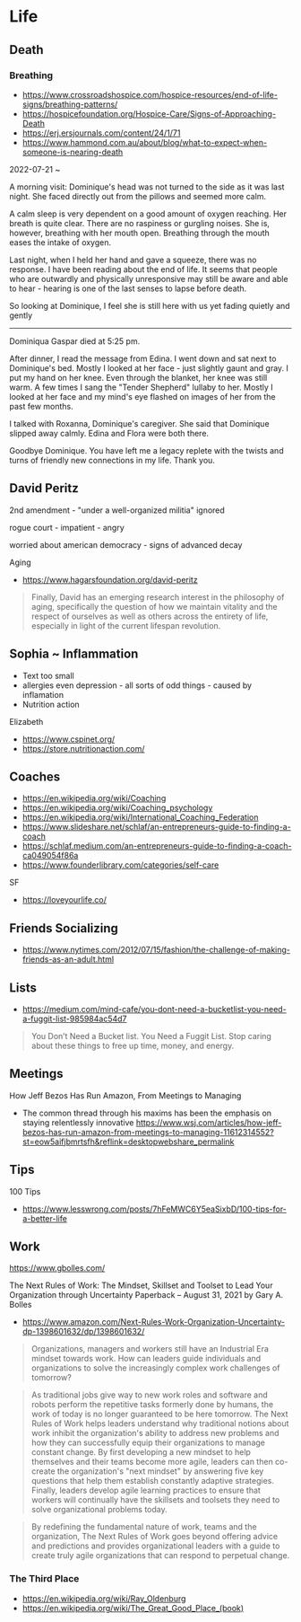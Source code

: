 # Life

## Death

### Breathing

* https://www.crossroadshospice.com/hospice-resources/end-of-life-signs/breathing-patterns/
* https://hospicefoundation.org/Hospice-Care/Signs-of-Approaching-Death
* https://erj.ersjournals.com/content/24/1/71
* https://www.hammond.com.au/about/blog/what-to-expect-when-someone-is-nearing-death


2022-07-21 ~

A morning visit: Dominique's head was not turned to the side as it was last night. She faced directly out from the pillows and seemed more calm.

A calm sleep is very dependent on a good amount of oxygen reaching. Her breath is quite clear. There are no raspiness or gurgling noises. She is, however, breathing with her mouth open. Breathing through the mouth eases the intake of oxygen.

Last night, when I held her hand and gave a squeeze, there was no response. I have been reading about the end of life. It seems that people who are outwardly and physically unresponsive may still be aware and able to hear - hearing is one of the last senses to lapse before death.

So looking at Dominique, I feel she is still here with us yet fading quietly and gently


***

Dominiqua Gaspar died at 5:25 pm.

After dinner, I read the message from Edina. I went down and sat next to Dominique's bed. Mostly I looked at her face - just slightly gaunt and gray. I put my hand on her knee. Even through the blanket, her knee was still warm. A few times I sang the "Tender Shepherd" lullaby to her. Mostly I looked at her face and my mind's eye flashed on images of her from the past few months.

I talked with Roxanna, Dominique's caregiver. She said that Dominique slipped away calmly. Edina and Flora were both there.

Goodbye Dominique. You have left me a legacy replete with the twists and turns of friendly new connections in my life. Thank you.


## David Peritz

2nd amendment - "under a well-organized militia" ignored

rogue court - impatient - angry

worried about american democracy - signs of advanced decay


Aging

* https://www.hagarsfoundation.org/david-peritz
> Finally, David has an emerging research interest in the philosophy of aging, specifically the question of how we maintain vitality and the respect of ourselves as well as others across the entirety of life, especially in light of the current lifespan revolution.

## Sophia ~ Inflammation

* Text too small
* allergies even depression - all sorts of odd things - caused by inflamation
* Nutrition action

Elizabeth
* https://www.cspinet.org/
* https://store.nutritionaction.com/

## Coaches

* https://en.wikipedia.org/wiki/Coaching
* https://en.wikipedia.org/wiki/Coaching_psychology
* https://en.wikipedia.org/wiki/International_Coaching_Federation
* https://www.slideshare.net/schlaf/an-entrepreneurs-guide-to-finding-a-coach
* https://schlaf.medium.com/an-entrepreneurs-guide-to-finding-a-coach-ca049054f86a
* https://www.founderlibrary.com/categories/self-care

SF
* https://loveyourlife.co/

## Friends Socializing

* https://www.nytimes.com/2012/07/15/fashion/the-challenge-of-making-friends-as-an-adult.html

## Lists

* https://medium.com/mind-cafe/you-dont-need-a-bucketlist-you-need-a-fuggit-list-985984ac54d7

> You Don’t Need a Bucket list. You Need a Fuggit List. Stop caring about these things to free up time, money, and energy.

## Meetings

How Jeff Bezos Has Run Amazon, From Meetings to Managing
* The common thread through his maxims has been the emphasis on staying relentlessly innovative
https://www.wsj.com/articles/how-jeff-bezos-has-run-amazon-from-meetings-to-managing-11612314552?st=eow5aifjbmrtsfh&reflink=desktopwebshare_permalink


## Tips

100 Tips

* https://www.lesswrong.com/posts/7hFeMWC6Y5eaSixbD/100-tips-for-a-better-life


## Work

https://www.gbolles.com/

The Next Rules of Work: The Mindset, Skillset and Toolset to Lead Your Organization through Uncertainty Paperback – August 31, 2021
by Gary A. Bolles

* https://www.amazon.com/Next-Rules-Work-Organization-Uncertainty-dp-1398601632/dp/1398601632/

>Organizations, managers and workers still have an Industrial Era mindset towards work. How can leaders guide individuals and organizations to solve the increasingly complex work challenges of tomorrow?

>As traditional jobs give way to new work roles and software and robots perform the repetitive tasks formerly done by humans, the work of today is no longer guaranteed to be here tomorrow. The Next Rules of Work helps leaders understand why traditional notions about work inhibit the organization's ability to address new problems and how they can successfully equip their organizations to manage constant change. By first developing a new mindset to help themselves and their teams become more agile, leaders can then co-create the organization's "next mindset" by answering five key questions that help them establish constantly adaptive strategies. Finally, leaders develop agile learning practices to ensure that workers will continually have the skillsets and toolsets they need to solve organizational problems today.

>By redefining the fundamental nature of work, teams and the organization, The Next Rules of Work goes beyond offering advice and predictions and provides organizational leaders with a guide to create truly agile organizations that can respond to perpetual change.


### The Third Place

* https://en.wikipedia.org/wiki/Ray_Oldenburg
* https://en.wikipedia.org/wiki/The_Great_Good_Place_(book)

